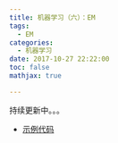 ```yaml
---
title: 机器学习（六）：EM
tags:
  - EM
categories:
  - 机器学习
date: 2017-10-27 22:22:00
toc: false
mathjax: true

---
```


持续更新中。。。

- [示例代码](https://github.com/Wasim37/machine_learning_code/tree/master/07%20EM(GMM)/notebook)
